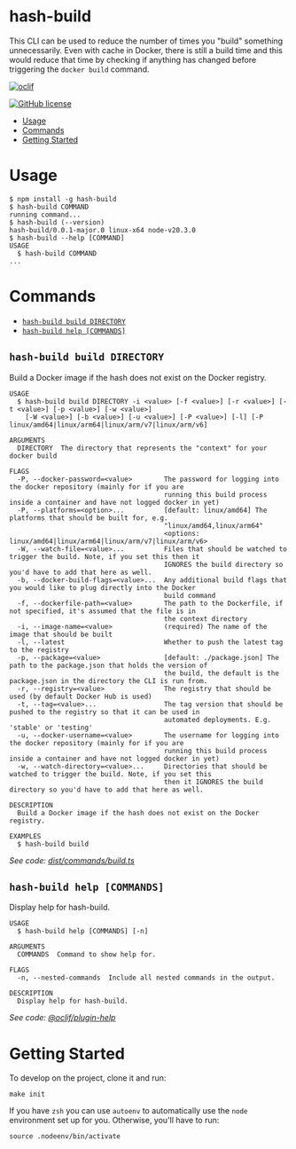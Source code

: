 hash-build
=================

This CLI can be used to reduce the number of times you "build" something unnecessarily. Even with cache in Docker, there is still a build time and this would reduce that time by checking if anything has changed before triggering the `docker build` command.


[![oclif](https://img.shields.io/badge/cli-oclif-brightgreen.svg)](https://oclif.io)

[![GitHub license](https://img.shields.io/github/license/oclif/hello-world)](https://github.com/oclif/hello-world/blob/main/LICENSE)

<!-- toc -->
* [Usage](#usage)
* [Commands](#commands)
* [Getting Started](#getting-started)
<!-- tocstop -->
# Usage
<!-- usage -->
```sh-session
$ npm install -g hash-build
$ hash-build COMMAND
running command...
$ hash-build (--version)
hash-build/0.0.1-major.0 linux-x64 node-v20.3.0
$ hash-build --help [COMMAND]
USAGE
  $ hash-build COMMAND
...
```
<!-- usagestop -->
# Commands
<!-- commands -->
* [`hash-build build DIRECTORY`](#hash-build-build-directory)
* [`hash-build help [COMMANDS]`](#hash-build-help-commands)

## `hash-build build DIRECTORY`

Build a Docker image if the hash does not exist on the Docker registry.

```
USAGE
  $ hash-build build DIRECTORY -i <value> [-f <value>] [-r <value>] [-t <value>] [-p <value>] [-w <value>]
    [-W <value>] [-b <value>] [-u <value>] [-P <value>] [-l] [-P linux/amd64|linux/arm64|linux/arm/v7|linux/arm/v6]

ARGUMENTS
  DIRECTORY  The directory that represents the "context" for your docker build

FLAGS
  -P, --docker-password=<value>        The password for logging into the docker repository (mainly for if you are
                                       running this build process inside a container and have not logged docker in yet)
  -P, --platforms=<option>...          [default: linux/amd64] The platforms that should be built for, e.g.
                                       "linux/amd64,linux/arm64"
                                       <options: linux/amd64|linux/arm64|linux/arm/v7|linux/arm/v6>
  -W, --watch-file=<value>...          Files that should be watched to trigger the build. Note, if you set this then it
                                       IGNORES the build directory so you'd have to add that here as well.
  -b, --docker-build-flags=<value>...  Any additional build flags that you would like to plug directly into the Docker
                                       build command
  -f, --dockerfile-path=<value>        The path to the Dockerfile, if not specified, it's assumed that the file is in
                                       the context directory
  -i, --image-name=<value>             (required) The name of the image that should be built
  -l, --latest                         Whether to push the latest tag to the registry
  -p, --package=<value>                [default: ./package.json] The path to the package.json that holds the version of
                                       the build, the default is the package.json in the directory the CLI is run from.
  -r, --registry=<value>               The registry that should be used (by default Docker Hub is used)
  -t, --tag=<value>...                 The tag version that should be pushed to the registry so that it can be used in
                                       automated deployments. E.g. 'stable' or 'testing'
  -u, --docker-username=<value>        The username for logging into the docker repository (mainly for if you are
                                       running this build process inside a container and have not logged docker in yet)
  -w, --watch-directory=<value>...     Directories that should be watched to trigger the build. Note, if you set this
                                       then it IGNORES the build directory so you'd have to add that here as well.

DESCRIPTION
  Build a Docker image if the hash does not exist on the Docker registry.

EXAMPLES
  $ hash-build build
```

_See code: [dist/commands/build.ts](https://github.com/entrostat/hash-build/blob/v0.0.1-major.0/dist/commands/build.ts)_

## `hash-build help [COMMANDS]`

Display help for hash-build.

```
USAGE
  $ hash-build help [COMMANDS] [-n]

ARGUMENTS
  COMMANDS  Command to show help for.

FLAGS
  -n, --nested-commands  Include all nested commands in the output.

DESCRIPTION
  Display help for hash-build.
```

_See code: [@oclif/plugin-help](https://github.com/oclif/plugin-help/blob/v5.2.9/src/commands/help.ts)_
<!-- commandsstop -->


# Getting Started

To develop on the project, clone it and run:

```shell
make init
```

If you have `zsh` you can use `autoenv` to automatically use the `node` environment set up for you. Otherwise, you'll have to run:

```shell
source .nodeenv/bin/activate
```

